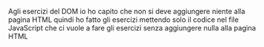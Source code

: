 Agli esercizi del DOM io ho capito che non si deve aggiungere niente alla pagina HTML quindi ho fatto gli esercizi mettendo solo il codice nel file JavaScript che ci vuole a fare gli esercizi senza aggiungere nulla alla pagina HTML
